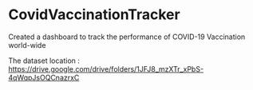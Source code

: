 # CovidVaccinationTracker
Created a dashboard to track the performance of COVID-19 Vaccination world-wide

The dataset location : https://drive.google.com/drive/folders/1JFJ8_mzXTr_xPbS-4qWqpJsOQCnazrxC
